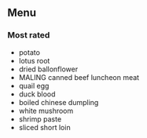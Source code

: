 ## Menu

### Most rated

- potato
- lotus root
- dried ballonflower
- MALING canned beef luncheon meat
- quail egg
- duck blood
- boiled chinese dumpling
- white mushroom
- shrimp paste
- sliced short loin
